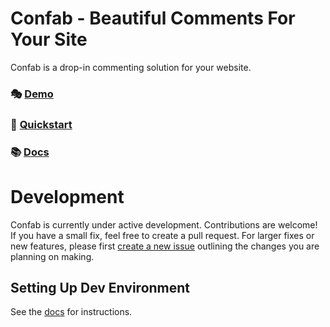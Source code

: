 # Confab - Beautiful Comments For Your Site

Confab is a drop-in commenting solution for your website.

### 🎭 [Demo](https://confabcomments.com)
### 🚀 [Quickstart](https://docs.confabcomments.com/quick-start/)
### 📚 [Docs](https://docs.confabcomments.com/overview/)

# Development

Confab is currently under active development. Contributions are welcome! If you have a small fix, feel free to create a pull request. For larger fixes or new features, please first [create a new issue](https://github.com/nextguyover/Confab/issues/new) outlining the changes you are planning on making. 

## Setting Up Dev Environment

See the [docs](https://docs.confabcomments.com/development/#setting-up-dev-environment) for instructions.